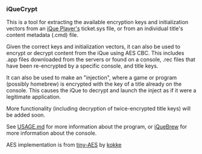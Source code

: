 ### iQueCrypt

This is a tool for extracting the available encryption keys and initialization vectors from an [iQue Player's](https://en.wikipedia.org/wiki/IQue_Player) ticket.sys file, or from an individual title's content metadata (.cmd) file.  

Given the correct keys and initialization vectors, it can also be used to encrypt or decrypt content from the iQue using AES CBC. This includes .app files downloaded from the servers or found on a console, .rec files that have been re-encrypted by a specific console, and title keys.  

It can also be used to make an "injection", where a game or program (possibly homebrew) is encrypted with the key of a title already on the console. This causes the iQue to decrypt and launch the inject as if it were a legitimate application.  

More functionality (including decryption of twice-encrypted title keys) will be added soon.  

See [USAGE.md](/USAGE.md) for more information about the program, or [iQueBrew](http://www.iquebrew.org/) for more information about the console.  

AES implementation is from [tiny-AES](https://github.com/kokke/tiny-AES-c) by [kokke](https://github.com/kokke)  
